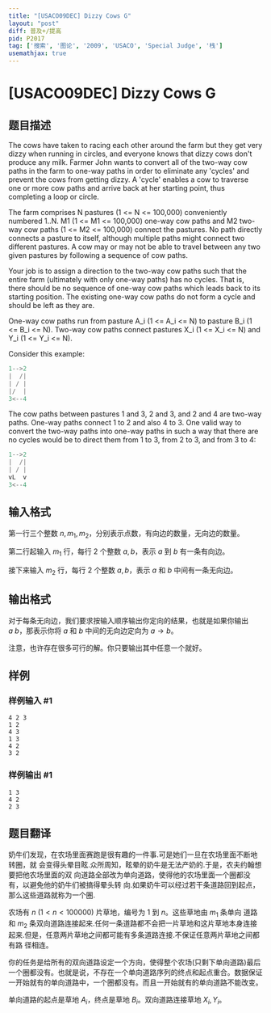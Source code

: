 ```yaml
---
title: "[USACO09DEC] Dizzy Cows G"
layout: "post"
diff: 普及+/提高
pid: P2017
tag: ['搜索', '图论', '2009', 'USACO', 'Special Judge', '栈']
usemathjax: true
---
```


# [USACO09DEC] Dizzy Cows G
## 题目描述

The cows have taken to racing each other around the farm but they get very dizzy when running in circles, and everyone knows that dizzy cows don't produce any milk. Farmer John wants to convert all of the two-way cow paths in the farm to one-way paths in order to eliminate any 'cycles' and prevent the cows from getting dizzy.  A 'cycle' enables a cow to traverse one or more cow paths and arrive back at her starting point, thus completing a loop or circle.

The farm comprises N pastures (1 <= N <= 100,000) conveniently numbered 1..N. M1 (1 <= M1 <= 100,000) one-way cow paths and M2 two-way cow paths (1 <= M2 <= 100,000) connect the pastures. No path directly connects a pasture to itself, although multiple paths might connect two different pastures. A cow may or may not be able to travel between any two given pastures by following a sequence of cow paths.

Your job is to assign a direction to the two-way cow paths such that the entire farm (ultimately with only one-way paths) has no cycles. That is, there should be no sequence of one-way cow paths which leads back to its starting position. The existing one-way cow paths do not form a cycle and should be left as they are.

One-way cow paths run from pasture A\_i (1 <= A\_i <= N) to pasture B\_i (1 <= B\_i <= N). Two-way cow paths connect pastures X\_i (1 <= X\_i <= N) and Y\_i (1 <= Y\_i <= N).

Consider this example:

```cpp
1-->2 
|  /| 
| / | 
|/  | 
3<--4 
```
The cow paths between pastures 1 and 3, 2 and 3, and 2 and 4 are two-way paths. One-way paths connect 1 to 2 and also 4 to 3. One valid way to convert the two-way paths into one-way paths in such a way that there are no cycles would be to direct them from 1 to 3, from 2 to 3, and from 3 to 4:

```cpp
1-->2 
|  /| 
| / | 
vL  v 
3<--4 
```

## 输入格式

第一行三个整数 $n,m_1,m_2$，分别表示点数，有向边的数量，无向边的数量。

第二行起输入 $m_1$ 行，每行 $2$ 个整数 $a,b$，表示 $a$ 到 $b$ 有一条有向边。

接下来输入 $m_2$ 行，每行 $2$ 个整数 $a,b$，表示 $a$ 和 $b$ 中间有一条无向边。

## 输出格式

对于每条无向边，我们要求按输入顺序输出你定向的结果，也就是如果你输出 $a\ b$，那表示你将 $a$ 和 $b$ 中间的无向边定向为 $a \to b$。

注意，也许存在很多可行的解。你只要输出其中任意一个就好。

## 样例

### 样例输入 #1
```
4 2 3
1 2
4 3
1 3
4 2
3 2

```
### 样例输出 #1
```
1 3
4 2
2 3
```
## 题目翻译

奶牛们发现，在农场里面赛跑是很有趣的一件事.可是她们一旦在农场里面不断地转圈，就 会变得头晕目眩.众所周知，眩晕的奶牛是无法产奶的.于是，农夫约翰想要把他农场里面的双 向道路全部改为单向道路，使得他的农场里面一个圈都没有，以避免他的奶牛们被搞得晕头转 向.如果奶牛可以经过若干条道路回到起点，那么这些道路就称为一个圈.

农场有 $n\ (1 < n < 100000)$ 片草地，编号为 $1$ 到 $n$。这些草地由 $m_1$ 条单向 道路和 $m_2$ 条双向道路连接起来.任何一条道路都不会把一片草地和这片草地本身连接起来.但是，任意两片草地之间都可能有多条道路连接.不保证任意两片草地之间都有路 径相连。

你的任务是给所有的双向道路设定一个方向，使得整个农场(只剩下单向道路)最后一个圈都没有。也就是说，不存在一个单向道路序列的终点和起点重合。数据保证一开始就有的单向道路中，一个圈都没有。而且一开始就有的单向道路不能改变。

单向道路的起点是草地 $A_i$，终点是草地 $B_i$。双向道路连接草地 $X_i,Y_i$。

